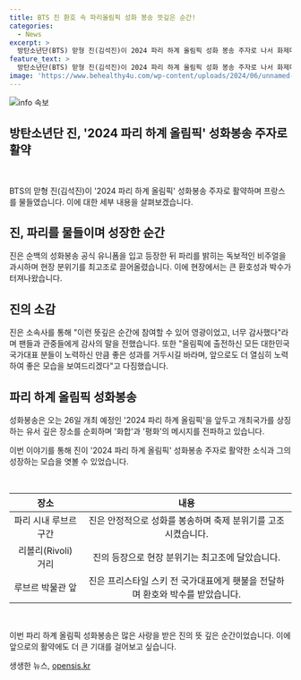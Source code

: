 ```yaml
---
title: BTS 진 환호 속 파리올림픽 성화 봉송 뜻깊은 순간!
categories:
  - News
excerpt: >
  방탄소년단(BTS) 맏형 진(김석진)이 2024 파리 하계 올림픽 성화 봉송 주자로 나서 화제다. 진은 파리 시내를 횡단하며 성화를 안전하게 봉송하며 현지 이목을 사로잡았다. 그의 등장으로 현장 분위기는 최고조에 달하며 미소를 짓는 관중들과 환호성이 터져났다. 진은 이를 통해 팬들에게 감사의 말을 전하고, 앞으로의 노력과 성장을 약속했다. 이러한 활동으로 화합과 평화의 메시지를 전파하는 진은 많은 사랑을 받고 있다.
feature_text: >
  방탄소년단(BTS) 맏형 진(김석진)이 2024 파리 하계 올림픽 성화 봉송 주자로 나서 화제다. 진은 파리 시내를 횡단하며 성화를 안전하게 봉송하며 현지 이목을 사로잡았다. 그의 등장으로 현장 분위기는 최고조에 달하며 미소를 짓는 관중들과 환호성이 터져났다. 진은 이를 통해 팬들에게 감사의 말을 전하고, 앞으로의 노력과 성장을 약속했다. 이러한 활동으로 화합과 평화의 메시지를 전파하는 진은 많은 사랑을 받고 있다.
image: 'https://www.behealthy4u.com/wp-content/uploads/2024/06/unnamed-file.png'
---
```


<p><img src="https://www.behealthy4u.com/wp-content/uploads/2024/06/unnamed-file.png" alt="info 속보" /></p>

<h2 data-ke-size="size28">방탄소년단 진, '2024 파리 하계 올림픽' 성화봉송 주자로 활약</h2>

<p data-ke-size="size16">&nbsp;</p>

<p>BTS의 맏형 진(김석진)이 '2024 파리 하계 올림픽' 성화봉송 주자로 활약하며 프랑스를 물들였습니다. 이에 대한 세부 내용을 살펴보겠습니다.</p>

<h2 data-ke-size="size26">진, 파리를 물들이며 성장한 순간</h2>

<p data-ke-size="size16">진은 순백의 성화봉송 공식 유니폼을 입고 등장한 뒤 파리를 밝히는 독보적인 비주얼을 과시하며 현장 분위기를 최고조로 끌어올렸습니다. 이에 현장에서는 큰 환호성과 박수가 터져나왔습니다.</p>

<h2 data-ke-size="size26">진의 소감</h2>

<p data-ke-size="size16">진은 소속사를 통해 "이런 뜻깊은 순간에 참여할 수 있어 영광이었고, 너무 감사했다"라며 팬들과 관중들에게 감사의 말을 전했습니다. 또한 "올림픽에 출전하신 모든 대한민국 국가대표 분들이 노력하신 만큼 좋은 성과를 거두시길 바라며, 앞으로도 더 열심히 노력하여 좋은 모습을 보여드리겠다"고 다짐했습니다.</p>

<h2 data-ke-size="size26">파리 하계 올림픽 성화봉송</h2>

<p data-ke-size="size16">성화봉송은 오는 26일 개최 예정인 '2024 파리 하계 올림픽'을 앞두고 개최국가를 상징하는 유서 깊은 장소를 순회하며 '화합'과 '평화'의 메시지를 전파하고 있습니다.</p>

<p>이번 이야기를 통해 진이 '2024 파리 하계 올림픽' 성화봉송 주자로 활약한 소식과 그의 성장하는 모습을 엿볼 수 있었습니다.</p>

<p data-ke-size="size16">&nbsp;</p>

<table>
    <thead>
        <tr>
            <th style="text-align: center;">장소</th>
            <th style="text-align: center;">내용</th>
        </tr>
    </thead>
    <tbody>
        <tr>
            <td style="text-align: center;">파리 시내 루브르 구간</td>
            <td style="text-align: center;">진은 안정적으로 성화를 봉송하며 축제 분위기를 고조시켰습니다.</td>
        </tr>
        <tr>
            <td style="text-align: center;">리볼리(Rivoli) 거리</td>
            <td style="text-align: center;">진의 등장으로 현장 분위기는 최고조에 달았습니다.</td>
        </tr>
        <tr>
            <td style="text-align: center;">루브르 박물관 앞</td>
            <td style="text-align: center;">진은 프리스타일 스키 전 국가대표에게 횃불을 전달하며 환호와 박수를 받았습니다.</td>
        </tr>
    </tbody>
</table>

<p data-ke-size="size16">&nbsp;</p>

<p>이번 파리 하계 올림픽 성화봉송은 많은 사랑을 받은 진의 뜻 깊은 순간이었습니다. 이에 앞으로의 활약에도 더 큰 기대를 걸어보고 싶습니다.</p>
생생한 뉴스, <a href="https://opensis.kr" rel="dofollow">opensis.kr</a>


